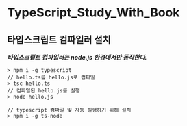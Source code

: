 # TypeScript_Study_With_Book

## 타입스크립트 컴파일러 설치

**_타입스크립트 컴파일러는 node.js 환경에서만 동작한다._**

```
> npm i -g typescript
// hello.ts를 hello.js로 컴파일
> tsc hello.ts
// 컴파일된 hello.js를 실행
> node hello.js
```

```
// typescript 컴파일 및 자동 실행하기 위해 설치
> npm i -g ts-node
```
